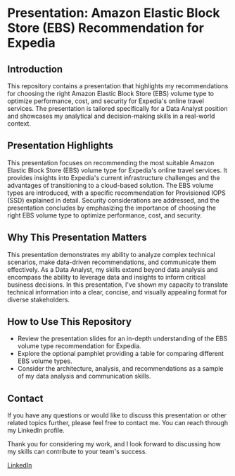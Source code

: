  

# Presentation: Amazon Elastic Block Store (EBS) Recommendation for Expedia

## Introduction
This repository contains a presentation that highlights my recommendations for choosing the right Amazon Elastic Block Store (EBS) volume type to optimize performance, cost, and security for Expedia's online travel services. The presentation is tailored specifically for a Data Analyst position and showcases my analytical and decision-making skills in a real-world context.

## Presentation Highlights
This presentation focuses on recommending the most suitable Amazon Elastic Block Store (EBS) volume type for Expedia's online travel services. It provides insights into Expedia's current infrastructure challenges and the advantages of transitioning to a cloud-based solution. The EBS volume types are introduced, with a specific recommendation for Provisioned IOPS (SSD) explained in detail. Security considerations are addressed, and the presentation concludes by emphasizing the importance of choosing the right EBS volume type to optimize performance, cost, and security.

## Why This Presentation Matters
This presentation demonstrates my ability to analyze complex technical scenarios, make data-driven recommendations, and communicate them effectively. As a Data Analyst, my skills extend beyond data analysis and encompass the ability to leverage data and insights to inform critical business decisions. In this presentation, I've shown my capacity to translate technical information into a clear, concise, and visually appealing format for diverse stakeholders.

## How to Use This Repository
- Review the presentation slides for an in-depth understanding of the EBS volume type recommendation for Expedia.
- Explore the optional pamphlet providing a table for comparing different EBS volume types.
- Consider the architecture, analysis, and recommendations as a sample of my data analysis and communication skills.

## Contact
If you have any questions or would like to discuss this presentation or other related topics further, please feel free to contact me. You can reach through my LinkedIn profile.

Thank you for considering my work, and I look forward to discussing how my skills can contribute to your team's success.

[LinkedIn](https://www.linkedin.com/in/ketan-ksagar/)
